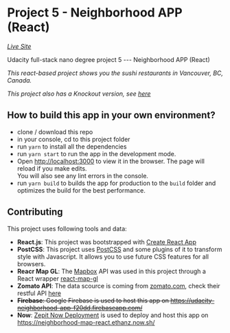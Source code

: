# Project 5 - Neighborhood APP (React)

_[Live Site](https://neighborhood-map-react.ethanz.now.sh/)_

Udacity full-stack nano degree project 5 --- Neighborhood APP (React)

_This react-based project shows you the sushi restaurants in Vancouver, BC, Canada._

_This project also has a Knockout version, see [here](https://github.com/jisi724/Udacity-Full-Stack-Nanodegree/tree/5-Neighbour-Map-Knockout)_

## How to build this app in your own environment?
- clone / download this repo
- in your console, cd to this project folder
- run `yarn` to install all the dependencies
- run `yarn start` to run the app in the development mode.
- Open [http://localhost:3000](http://localhost:3000) to view it in the browser.
The page will reload if you make edits.<br>
You will also see any lint errors in the console.
- run `yarn build` to builds the app for production to the `build` folder and optimizes the build for the best performance.

## Contributing
This project uses following tools and data:
- **React.js**: This project was bootstrapped with [Create React App](https://github.com/facebook/create-react-app)
- **PostCSS**: This project uses [PostCSS](https://github.com/postcss/postcss) and some plugins of it to transform style with Javascript. It allows you to use future CSS features for all browsers.
- **Reacr Map GL**: The [Mapbox](https://www.mapbox.com/) API was used in this project through a React wrapper [react-map-gl](https://github.com/uber/react-map-gl)
- **Zomato API**: The data scource is coming from [zomato.com](https://www.zomato.com/vancouver), check their restful API [here](https://developers.zomato.com/api)
- ~~**Firebase**: Google Firebase is used to host this app on https://udacity-neighborhood-app-f20dd.firebaseapp.com/~~
- **Now**: [Zepit Now Deployment](https://zeit.co/now) is used to deploy and host this app on https://neighborhood-map-react.ethanz.now.sh/
